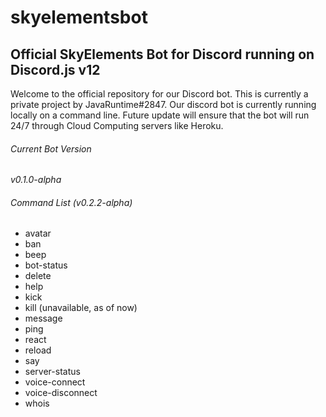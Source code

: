 # skyelementsbot

## Official SkyElements Bot for Discord running on Discord.js v12

Welcome to the official repository for our Discord bot. This is currently a private project by JavaRuntime#2847. Our discord bot is currently running locally on a command line. Future update will ensure that the bot will run 24/7 through Cloud Computing servers like Heroku.

###### Current Bot Version
*v0.1.0-alpha*

###### Command List (v0.2.2-alpha)

* avatar
* ban
* beep
* bot-status
* delete
* help
* kick
* kill (unavailable, as of now)
* message
* ping
* react
* reload
* say
* server-status
* voice-connect
* voice-disconnect
* whois
